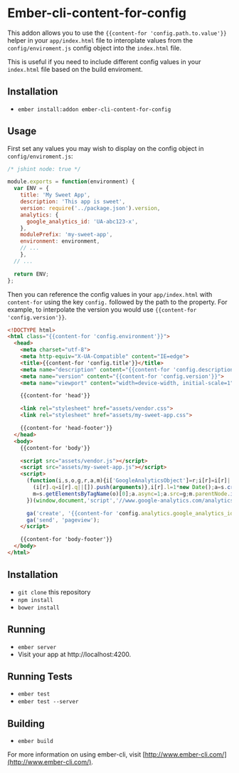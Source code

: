# Ember-cli-content-for-config

This addon allows you to use the `{{content-for 'config.path.to.value'}}` helper in your `app/index.html` file to interoplate values from the `config/enviroment.js` config object into the `index.html` file.

This is useful if you need to include different config values in your `index.html` file based on the build enviroment.


## Installation

* `ember install:addon ember-cli-content-for-config`

## Usage

First set any values you may wish to display on the config object in `config/enviroment.js`:

```js
/* jshint node: true */

module.exports = function(environment) {
  var ENV = {
    title: 'My Sweet App',
    description: 'This app is sweet',
    version: require('../package.json').version,
    analytics: {
      google_analytics_id: 'UA-abc123-x',
    },
    modulePrefix: 'my-sweet-app',
    environment: environment,
    // ...
    },
  // ...

  return ENV;
};
```

Then you can reference the config values in your `app/index.html` with `content-for` using the key `config.` followed by the path to the property. For example, to interpolate the version you would use `{{content-for 'config.version'}}`.

```html
<!DOCTYPE html>
<html class="{{content-for 'config.environment'}}">
  <head>
    <meta charset="utf-8">
    <meta http-equiv="X-UA-Compatible" content="IE=edge">
    <title>{{content-for 'config.title'}}</title>
    <meta name="description" content="{{content-for 'config.description'}}">
    <meta name="version" content="{{content-for 'config.version'}}">
    <meta name="viewport" content="width=device-width, initial-scale=1">

    {{content-for 'head'}}

    <link rel="stylesheet" href="assets/vendor.css">
    <link rel="stylesheet" href="assets/my-sweet-app.css">

    {{content-for 'head-footer'}}
  </head>
  <body>
    {{content-for 'body'}}

    <script src="assets/vendor.js"></script>
    <script src="assets/my-sweet-app.js"></script>
    <script>
      (function(i,s,o,g,r,a,m){i['GoogleAnalyticsObject']=r;i[r]=i[r]||function(){
        (i[r].q=i[r].q||[]).push(arguments)},i[r].l=1*new Date();a=s.createElement(o),
        m=s.getElementsByTagName(o)[0];a.async=1;a.src=g;m.parentNode.insertBefore(a,m)
      })(window,document,'script','//www.google-analytics.com/analytics.js','ga');

      ga('create', '{{content-for 'config.analytics.google_analytics_id'}}', 'auto');
      ga('send', 'pageview');
    </script>

    {{content-for 'body-footer'}}
  </body>
</html>
```

## Installation

* `git clone` this repository
* `npm install`
* `bower install`

## Running

* `ember server`
* Visit your app at http://localhost:4200.

## Running Tests

* `ember test`
* `ember test --server`

## Building

* `ember build`

For more information on using ember-cli, visit [http://www.ember-cli.com/](http://www.ember-cli.com/).
